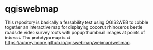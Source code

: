# qgiswebmap

This repository is basically a feasability test using QGIS2WEB to cobble together an interactive map for displaying coconut rhinoceros beetle roadside video survey roots with popup thumbnail images at points of interest. The prototype map is at https://aubreymoore.github.io/qgiswebmap/webmap/webmap.
